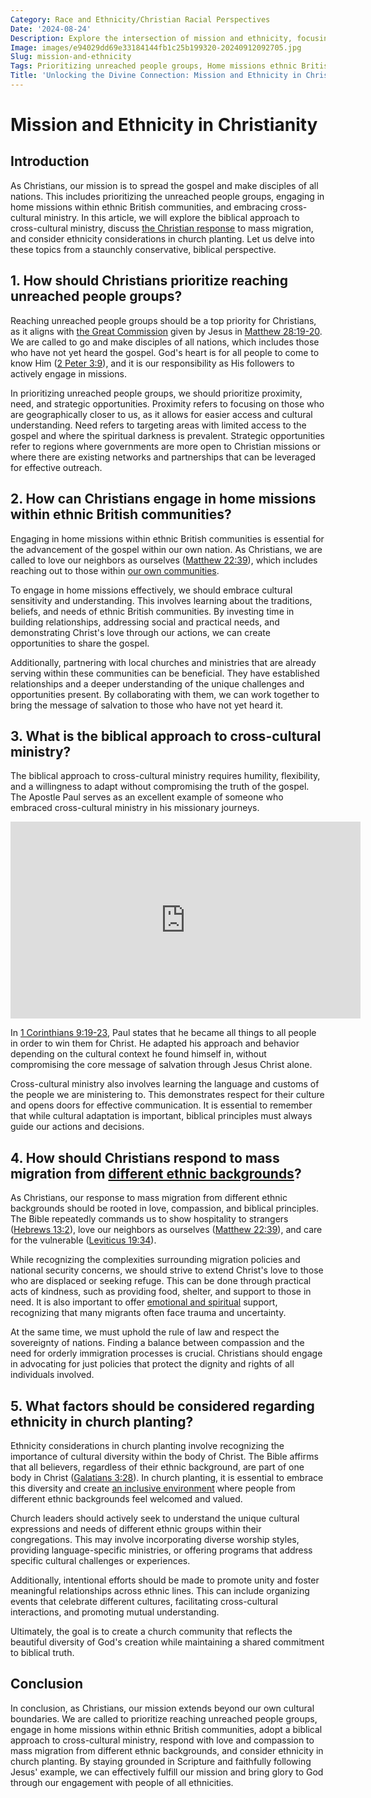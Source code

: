 ```yaml
---
Category: Race and Ethnicity/Christian Racial Perspectives
Date: '2024-08-24'
Description: Explore the intersection of mission and ethnicity, focusing on prioritizing unreached people groups, home missions within ethnic British communities, biblical approaches to cross-cultural ministry, Christian responses to mass migration, and ethnicity considerations in church planting.
Image: images/e94029dd69e33184144fb1c25b199320-20240912092705.jpg
Slug: mission-and-ethnicity
Tags: Prioritizing unreached people groups, Home missions ethnic British communities, Cross-cultural ministry Biblical approach, Christian response mass migration, Ethnicity considerations church planting
Title: 'Unlocking the Divine Connection: Mission and Ethnicity in Christian Faith'
---
```


# Mission and Ethnicity in Christianity

## Introduction
As Christians, our mission is to spread the gospel and make disciples of all nations. This includes prioritizing the unreached people groups, engaging in home missions within ethnic British communities, and embracing cross-cultural ministry. In this article, we will explore the biblical approach to cross-cultural ministry, discuss [the Christian response](/countering-feminization) to mass migration, and consider ethnicity considerations in church planting. Let us delve into these topics from a staunchly conservative, biblical perspective.

## 1. How should Christians prioritize reaching unreached people groups?
Reaching unreached people groups should be a top priority for Christians, as it aligns with [the Great Commission](/exploring-the-sacred-sites-of-bethany-and-jerusalem-a-christian-pilgrimage-guide) given by Jesus in [Matthew 28:19-20](https://www.bibleref.com/Matthew/28/Matthew-28-19.html). We are called to go and make disciples of all nations, which includes those who have not yet heard the gospel. God's heart is for all people to come to know Him ([2 Peter 3:9](https://www.bibleref.com/2-Peter/3/2-Peter-3-9.html)), and it is our responsibility as His followers to actively engage in missions.

In prioritizing unreached people groups, we should prioritize proximity, need, and strategic opportunities. Proximity refers to focusing on those who are geographically closer to us, as it allows for easier access and cultural understanding. Need refers to targeting areas with limited access to the gospel and where the spiritual darkness is prevalent. Strategic opportunities refer to regions where governments are more open to Christian missions or where there are existing networks and partnerships that can be leveraged for effective outreach.

## 2. How can Christians engage in home missions within ethnic British communities?
Engaging in home missions within ethnic British communities is essential for the advancement of the gospel within our own nation. As Christians, we are called to love our neighbors as ourselves ([Matthew 22:39](https://www.bibleref.com/Matthew/22/Matthew-22-39.html)), which includes reaching out to those within [our own communities](/mapping-the-travels-of-jesus-a-comprehensive-journey-through-his-life-and-ministry).

To engage in home missions effectively, we should embrace cultural sensitivity and understanding. This involves learning about the traditions, beliefs, and needs of ethnic British communities. By investing time in building relationships, addressing social and practical needs, and demonstrating Christ's love through our actions, we can create opportunities to share the gospel.

Additionally, partnering with local churches and ministries that are already serving within these communities can be beneficial. They have established relationships and a deeper understanding of the unique challenges and opportunities present. By collaborating with them, we can work together to bring the message of salvation to those who have not yet heard it.

## 3. What is the biblical approach to cross-cultural ministry?
The biblical approach to cross-cultural ministry requires humility, flexibility, and a willingness to adapt without compromising the truth of the gospel. The Apostle Paul serves as an excellent example of someone who embraced cross-cultural ministry in his missionary journeys.


<iframe width="560" height="315" src="https://www.youtube.com/embed/6XMcxsUX5qM" frameborder="0" allow="autoplay; encrypted-media" allowfullscreen></iframe>


In [1 Corinthians 9:19-23](https://www.bibleref.com/1-Corinthians/9/1-Corinthians-9-19.html), Paul states that he became all things to all people in order to win them for Christ. He adapted his approach and behavior depending on the cultural context he found himself in, without compromising the core message of salvation through Jesus Christ alone.

Cross-cultural ministry also involves learning the language and customs of the people we are ministering to. This demonstrates respect for their culture and opens doors for effective communication. It is essential to remember that while cultural adaptation is important, biblical principles must always guide our actions and decisions.

## 4. How should Christians respond to mass migration from [different ethnic backgrounds](/church-ethnic-composition)?
As Christians, our response to mass migration from different ethnic backgrounds should be rooted in love, compassion, and biblical principles. The Bible repeatedly commands us to show hospitality to strangers ([Hebrews 13:2](https://www.bibleref.com/Hebrews/13/Hebrews-13-2.html)), love our neighbors as ourselves ([Matthew 22:39](https://www.bibleref.com/Matthew/22/Matthew-22-39.html)), and care for the vulnerable ([Leviticus 19:34](https://www.bibleref.com/Leviticus/19/Leviticus-19-34.html)).

While recognizing the complexities surrounding migration policies and national security concerns, we should strive to extend Christ's love to those who are displaced or seeking refuge. This can be done through practical acts of kindness, such as providing food, shelter, and support to those in need. It is also important to offer [emotional and spiritual](/prayer-to-the-holy-spirit-for-healing) support, recognizing that many migrants often face trauma and uncertainty.

At the same time, we must uphold the rule of law and respect the sovereignty of nations. Finding a balance between compassion and the need for orderly immigration processes is crucial. Christians should engage in advocating for just policies that protect the dignity and rights of all individuals involved.

## 5. What factors should be considered regarding ethnicity in church planting?
Ethnicity considerations in church planting involve recognizing the importance of cultural diversity within the body of Christ. The Bible affirms that all believers, regardless of their ethnic background, are part of one body in Christ ([Galatians 3:28](https://www.bibleref.com/Galatians/3/Galatians-3-28.html)). In church planting, it is essential to embrace this diversity and create [an inclusive environment](/church-ethnic-composition) where people from different ethnic backgrounds feel welcomed and valued.

Church leaders should actively seek to understand the unique cultural expressions and needs of different ethnic groups within their congregations. This may involve incorporating diverse worship styles, providing language-specific ministries, or offering programs that address specific cultural challenges or experiences.

Additionally, intentional efforts should be made to promote unity and foster meaningful relationships across ethnic lines. This can include organizing events that celebrate different cultures, facilitating cross-cultural interactions, and promoting mutual understanding.

Ultimately, the goal is to create a church community that reflects the beautiful diversity of God's creation while maintaining a shared commitment to biblical truth.

## Conclusion
In conclusion, as Christians, our mission extends beyond our own cultural boundaries. We are called to prioritize reaching unreached people groups, engage in home missions within ethnic British communities, adopt a biblical approach to cross-cultural ministry, respond with love and compassion to mass migration from different ethnic backgrounds, and consider ethnicity in church planting. By staying grounded in Scripture and faithfully following Jesus' example, we can effectively fulfill our mission and bring glory to God through our engagement with people of all ethnicities.
